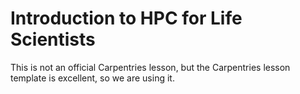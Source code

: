 # Introduction to HPC for Life Scientists

This is not an official Carpentries lesson, but the Carpentries lesson template is excellent, so we are using it.


